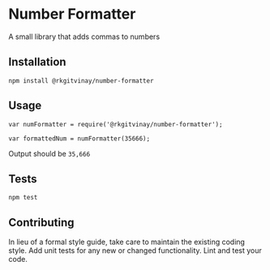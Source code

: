 Number Formatter
=========

A small library that adds commas to numbers

## Installation

  `npm install @rkgitvinay/number-formatter`

## Usage

    var numFormatter = require('@rkgitvinay/number-formatter');

    var formattedNum = numFormatter(35666);
  
  
  Output should be `35,666`


## Tests

  `npm test`

## Contributing

In lieu of a formal style guide, take care to maintain the existing coding style. Add unit tests for any new or changed functionality. Lint and test your code.